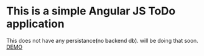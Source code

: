 # This is a simple Angular JS ToDo application
This does not have any persistance(no backend db).
will be doing that soon.
[DEMO](http://vishnucute05.github.io/Angular-JS-ToDo-Application)
